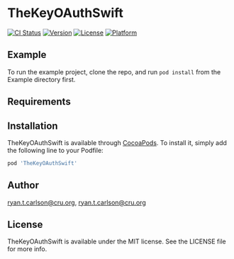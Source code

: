 # TheKeyOAuthSwift

[![CI Status](https://img.shields.io/travis/ryan.t.carlson@cru.org/TheKeyOAuthSwift.svg?style=flat)](https://travis-ci.org/ryan.t.carlson@cru.org/TheKeyOAuthSwift)
[![Version](https://img.shields.io/cocoapods/v/TheKeyOAuthSwift.svg?style=flat)](https://cocoapods.org/pods/TheKeyOAuthSwift)
[![License](https://img.shields.io/cocoapods/l/TheKeyOAuthSwift.svg?style=flat)](https://cocoapods.org/pods/TheKeyOAuthSwift)
[![Platform](https://img.shields.io/cocoapods/p/TheKeyOAuthSwift.svg?style=flat)](https://cocoapods.org/pods/TheKeyOAuthSwift)

## Example

To run the example project, clone the repo, and run `pod install` from the Example directory first.

## Requirements

## Installation

TheKeyOAuthSwift is available through [CocoaPods](https://cocoapods.org). To install
it, simply add the following line to your Podfile:

```ruby
pod 'TheKeyOAuthSwift'
```

## Author

ryan.t.carlson@cru.org, ryan.t.carlson@cru.org

## License

TheKeyOAuthSwift is available under the MIT license. See the LICENSE file for more info.
